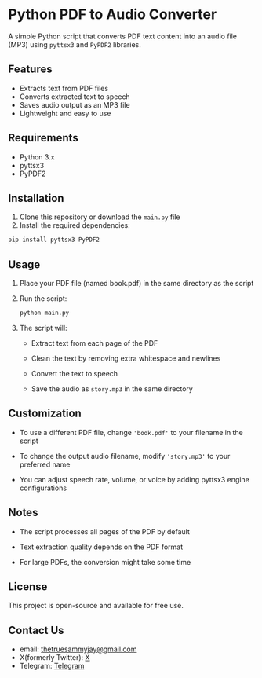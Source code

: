 # Python PDF to Audio Converter

A simple Python script that converts PDF text content into an audio file (MP3) using `pyttsx3` and `PyPDF2` libraries.

## Features

- Extracts text from PDF files
- Converts extracted text to speech
- Saves audio output as an MP3 file
- Lightweight and easy to use

## Requirements

- Python 3.x
- pyttsx3
- PyPDF2

## Installation

1. Clone this repository or download the `main.py` file
2. Install the required dependencies:

```bash
pip install pyttsx3 PyPDF2
```
## Usage
1. Place your PDF file (named book.pdf) in the same directory as the script

2. Run the script:
    ```bash
    python main.py
    ```
3. The script will:

    - Extract text from each page of the PDF

    - Clean the text by removing extra whitespace and newlines

    - Convert the text to speech

    - Save the audio as `story.mp3` in the same directory

## Customization
- To use a different PDF file, change `'book.pdf'` to your filename in the script

- To change the output audio filename, modify `'story.mp3'` to your preferred name

- You can adjust speech rate, volume, or voice by adding pyttsx3 engine configurations

## Notes
- The script processes all pages of the PDF by default

- Text extraction quality depends on the PDF format

- For large PDFs, the conversion might take some time

## License
This project is open-source and available for free use.

## Contact Us
- email: thetruesammyjay@gmail.com
- X(formerly Twitter): [X](x.com/thatbwoysammyj)
- Telegram: [Telegram](t.me/sammyjayisthename)
